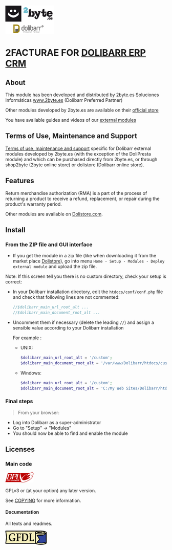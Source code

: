 ![GPLv3 logo](img/logo.png)

# 2FACTURAE FOR <a href="https://www.dolibarr.org">DOLIBARR ERP CRM</a>

## About
This module has been developed and distributed by 2byte.es Soluciones Informáticas <a href="http://www.2byte.es"> www.2byte.es </a> (Dolibarr Preferred Partner)

Other modules developed by 2byte.es are available on their <a target="_blank" href="https://shop.2byte.es/">official store</a>

You have available guides and videos of our <a target="_blank" href="https://liveagent.2byte.es/853598-M%C3%B3dulos-Oficiales-Externos-Dolibarr">external modules</a>

## Terms of Use, Maintenance and Support
<a target="_blank" href="https://shop.2byte.es/content/6-condiciones-de-uso-mantenimiento-y-asistencia-modulos">Terms of use, maintenance and support</a> specific for Dolibarr external modules developed by 2byte.es (with the exception of the DoliPresta module) and which can be purchased directly from 2byte.es, or through shop2byte (2byte online store) or dolistore (Dolibarr online store).

## Features
Return merchandise authorization (RMA) is a part of the process of returning a product to receive a refund, replacement, or repair during the product's warranty period.

Other modules are available on <a href="https://www.dolistore.com" target="_new">Dolistore.com</a>.


Install
-------

### From the ZIP file and GUI interface

- If you get the module in a zip file (like when downloading it from the market place [Dolistore](https://www.dolistore.com)), go into
menu ```Home - Setup - Modules - Deploy external module``` and upload the zip file.


Note: If this screen tell you there is no custom directory, check your setup is correct: 

- In your Dolibarr installation directory, edit the ```htdocs/conf/conf.php``` file and check that following lines are not commented:

    ```php
    //$dolibarr_main_url_root_alt ...
    //$dolibarr_main_document_root_alt ...
    ```

- Uncomment them if necessary (delete the leading ```//```) and assign a sensible value according to your Dolibarr installation

    For example :

    - UNIX:
        ```php
        $dolibarr_main_url_root_alt = '/custom';
        $dolibarr_main_document_root_alt = '/var/www/Dolibarr/htdocs/custom';
        ```

    - Windows:
        ```php
        $dolibarr_main_url_root_alt = '/custom';
        $dolibarr_main_document_root_alt = 'C:/My Web Sites/Dolibarr/htdocs/custom';
        ```
        

### <a name="final_steps"></a>Final steps

>From your browser:

  - Log into Dolibarr as a super-administrator
  - Go to "Setup" -> "Modules"
  - You should now be able to find and enable the module

Licenses
--------

### Main code

![GPLv3 logo](img/gplv3.png)

GPLv3 or (at your option) any later version.

See [COPYING](COPYING) for more information.

#### Documentation

All texts and readmes.

![GFDL logo](img/gfdl.png)